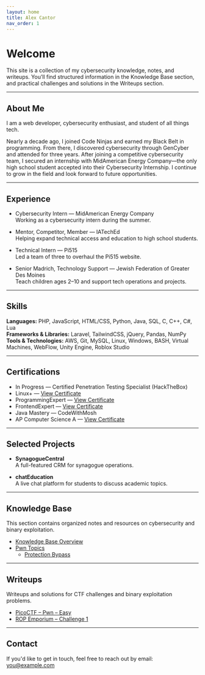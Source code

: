 ```yaml
---
layout: home
title: Alex Cantor
nav_order: 1
---
```


# Welcome

This site is a collection of my cybersecurity knowledge, notes, and writeups. You’ll find structured information in the Knowledge Base section, and practical challenges and solutions in the Writeups section.

---

## About Me

I am a web developer, cybersecurity enthusiast, and student of all things tech.

Nearly a decade ago, I joined Code Ninjas and earned my Black Belt in programming. From there, I discovered cybersecurity through GenCyber and attended for three years. After joining a competitive cybersecurity team, I secured an internship with MidAmerican Energy Company—the only high school student accepted into their Cybersecurity Internship. I continue to grow in the field and look forward to future opportunities.

---

## Experience

- Cybersecurity Intern — MidAmerican Energy Company  
  Working as a cybersecurity intern during the summer.

- Mentor, Competitor, Member — IATechEd  
  Helping expand technical access and education to high school students.

- Technical Intern — Pi515  
  Led a team of three to overhaul the Pi515 website.

- Senior Madrich, Technology Support — Jewish Federation of Greater Des Moines  
  Teach children ages 2–10 and support tech operations and projects.

---

## Skills

**Languages:** PHP, JavaScript, HTML/CSS, Python, Java, SQL, C, C++, C#, Lua  
**Frameworks & Libraries:** Laravel, TailwindCSS, jQuery, Pandas, NumPy  
**Tools & Technologies:** AWS, Git, MySQL, Linux, Windows, BASH, Virtual Machines, WebFlow, Unity Engine, Roblox Studio

---

## Certifications

- In Progress — Certified Penetration Testing Specialist (HackTheBox)
- Linux+ — [View Certificate](https://certification.testout.com/managecert?certificateID=6-2C6-VGDVR9)
- ProgrammingExpert — [View Certificate](https://certificate.algoexpert.io/ProgrammingExpert%20Certificate%20PE-0bd61ab533)
- FrontendExpert — [View Certificate](https://certificate.algoexpert.io/FrontendExpert%20Certificate%20FE-35171cad34)
- Java Mastery — CodeWithMosh
- AP Computer Science A — [View Certificate](https://udemy-certificate.s3.amazonaws.com/pdf/UC-468666e9-da01-44f7-b29e-f3c576315af0.pdf)

---

## Selected Projects

- **SynagogueCentral**  
  A full-featured CRM for synagogue operations.

- **chatEducation**  
  A live chat platform for students to discuss academic topics.

---

## Knowledge Base

This section contains organized notes and resources on cybersecurity and binary exploitation.

- [Knowledge Base Overview](./knowledge_base/)
- [Pwn Topics](./knowledge_base/pwn/)
  - [Protection Bypass](./knowledge_base/pwn/protection_bypass/files/)

---

## Writeups

Writeups and solutions for CTF challenges and binary exploitation problems.

- [PicoCTF – Pwn – Easy](./writeups/picoctf/pwn/easy/writeeups/)
- [ROP Emporium – Challenge 1](./writeups/ROP%20Emporium/challenge%201/)

---

## Contact

If you'd like to get in touch, feel free to reach out by email:  
[you@example.com](mailto:you@example.com)
